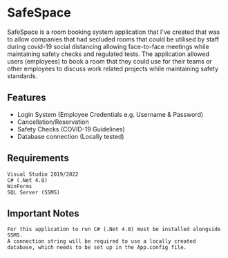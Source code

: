 
# SafeSpace

SafeSpace is a room booking system application that I've created that was to allow companies that had secluded rooms that could be utilised by staff during covid-19 social distancing allowing face-to-face meetings while maintaining safety checks and regulated tests.
The application allowed users (employees) to book a room that they could use for their teams or other employees to discuss work related projects while maintaining safety standards.


## Features

- Login System (Employee Credentials e.g. Username & Password)
- Cancellation/Reservation
- Safety Checks (COVID-19 Guidelines)
- Database connection (Locally tested)


## Requirements

    Visual Studio 2019/2022
    C# (.Net 4.8)
    WinForms
    SQL Server (SSMS)


## Important Notes

    For this application to run C# (.Net 4.8) must be installed alongside SSMS. 
    A connection string will be required to use a locally created database, which needs to be set up in the App.config file.

